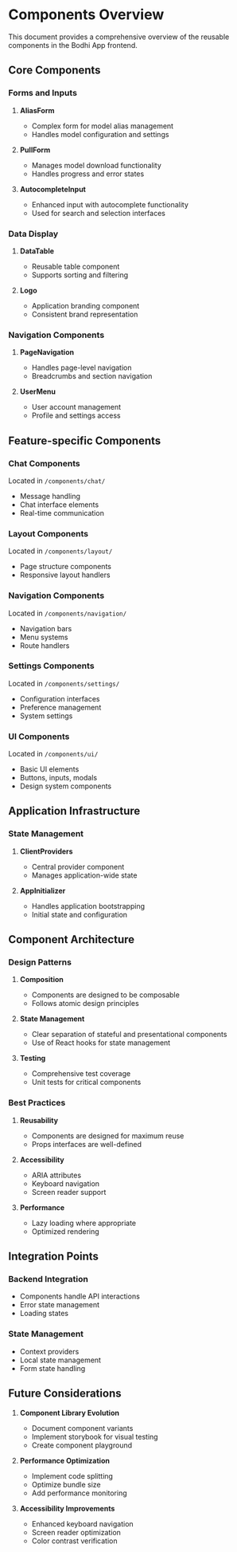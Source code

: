 # Components Overview

This document provides a comprehensive overview of the reusable components in the Bodhi App frontend.

## Core Components

### Forms and Inputs
1. **AliasForm**
   - Complex form for model alias management
   - Handles model configuration and settings

2. **PullForm**
   - Manages model download functionality
   - Handles progress and error states

3. **AutocompleteInput**
   - Enhanced input with autocomplete functionality
   - Used for search and selection interfaces

### Data Display
1. **DataTable**
   - Reusable table component
   - Supports sorting and filtering

2. **Logo**
   - Application branding component
   - Consistent brand representation

### Navigation Components
1. **PageNavigation**
   - Handles page-level navigation
   - Breadcrumbs and section navigation

2. **UserMenu**
   - User account management
   - Profile and settings access

## Feature-specific Components

### Chat Components
Located in `/components/chat/`
- Message handling
- Chat interface elements
- Real-time communication

### Layout Components
Located in `/components/layout/`
- Page structure components
- Responsive layout handlers

### Navigation Components
Located in `/components/navigation/`
- Navigation bars
- Menu systems
- Route handlers

### Settings Components
Located in `/components/settings/`
- Configuration interfaces
- Preference management
- System settings

### UI Components
Located in `/components/ui/`
- Basic UI elements
- Buttons, inputs, modals
- Design system components

## Application Infrastructure

### State Management
1. **ClientProviders**
   - Central provider component
   - Manages application-wide state

2. **AppInitializer**
   - Handles application bootstrapping
   - Initial state and configuration

## Component Architecture

### Design Patterns

1. **Composition**
   - Components are designed to be composable
   - Follows atomic design principles

2. **State Management**
   - Clear separation of stateful and presentational components
   - Use of React hooks for state management

3. **Testing**
   - Comprehensive test coverage
   - Unit tests for critical components

### Best Practices

1. **Reusability**
   - Components are designed for maximum reuse
   - Props interfaces are well-defined

2. **Accessibility**
   - ARIA attributes
   - Keyboard navigation
   - Screen reader support

3. **Performance**
   - Lazy loading where appropriate
   - Optimized rendering

## Integration Points

### Backend Integration
- Components handle API interactions
- Error state management
- Loading states

### State Management
- Context providers
- Local state management
- Form state handling

## Future Considerations

1. **Component Library Evolution**
   - Document component variants
   - Implement storybook for visual testing
   - Create component playground

2. **Performance Optimization**
   - Implement code splitting
   - Optimize bundle size
   - Add performance monitoring

3. **Accessibility Improvements**
   - Enhanced keyboard navigation
   - Screen reader optimization
   - Color contrast verification
